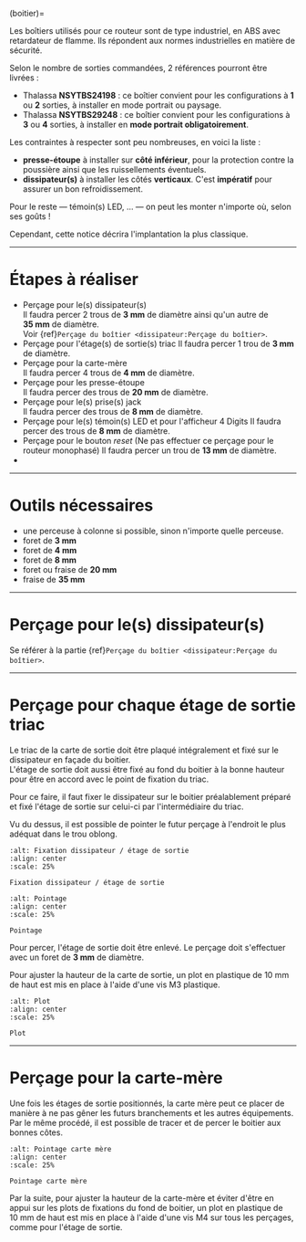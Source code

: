 (boitier)=

Les boîtiers utilisés pour ce routeur sont de type industriel, en ABS avec retardateur de flamme.
Ils répondent aux normes industrielles en matière de sécurité.

Selon le nombre de sorties commandées, 2 références pourront être livrées :
- Thalassa **NSYTBS24198** : ce boîtier convient pour les configurations à **1** ou **2** sorties, à installer en mode portrait ou paysage.
- Thalassa **NSYTBS29248** : ce boîtier convient pour les configurations à **3** ou **4** sorties, à installer en **mode portrait obligatoirement**.

Les contraintes à respecter sont peu nombreuses, en voici la liste :
- **presse-étoupe** à installer sur **côté inférieur**, pour la protection contre la poussière ainsi que les ruissellements éventuels.
- **dissipateur(s)** à installer les côtés **verticaux**. C'est **impératif** pour assurer un bon refroidissement.

Pour le reste — témoin(s) LED, … — on peut les monter n'importe où, selon ses goûts !

Cependant, cette notice décrira l'implantation la plus classique.

---

# Étapes à réaliser

- Perçage pour le(s) dissipateur(s)  
  Il faudra percer 2 trous de **3 mm** de diamètre ainsi qu'un autre de **35 mm** de diamètre.  
  Voir {ref}`Perçage du boîtier <dissipateur:Perçage du boîtier>`.
- Perçage pour l'étage(s) de sortie(s) triac
  Il faudra percer 1 trou de **3 mm** de diamètre.
- Perçage pour la carte-mère  
  Il faudra percer 4 trous de **4 mm** de diamètre.
- Perçage pour les presse-étoupe  
  Il faudra percer des trous de **20 mm** de diamètre.
- Perçage pour le(s) prise(s) jack  
  Il faudra percer des trous de **8 mm** de diamètre.
- Perçage pour le(s) témoin(s) LED et pour l'afficheur 4 Digits 
  Il faudra percer des trous de **8 mm** de diamètre.
- Perçage pour le bouton *reset* (Ne pas effectuer ce perçage pour le routeur monophasé)
  Il faudra percer un trou de **13 mm** de diamètre.
-


---

# Outils nécessaires

- une perceuse à colonne si possible, sinon n'importe quelle perceuse.
- foret de **3 mm**
- foret de **4 mm**
- foret de **8 mm**
- foret ou fraise de **20 mm**
- fraise de **35 mm**

---

# Perçage pour le(s) dissipateur(s)

  Se référer à la partie {ref}`Perçage du boîtier <dissipateur:Perçage du boîtier>`.

---

# Perçage pour chaque étage de sortie triac

Le triac de la carte de sortie doit être plaqué intégralement et fixé sur le dissipateur en façade du boitier.  
L'étage de sortie doit aussi être fixé au fond du boitier à la bonne hauteur pour être en accord avec le point de fixation du triac.

Pour ce faire, il faut fixer le dissipateur sur le boitier préalablement préparé et fixé l'étage de sortie sur celui-ci par l'intermédiaire du triac.

Vu du dessus, il est possible de pointer le futur perçage à l'endroit le plus adéquat dans le trou oblong.

```{figure} img/Et_Sortie_pointage_1.jpg
:alt: Fixation dissipateur / étage de sortie
:align: center
:scale: 25%

Fixation dissipateur / étage de sortie
```

```{figure} img/Pointage_ETsortie.jpg
:alt: Pointage
:align: center
:scale: 25%

Pointage
```

Pour percer, l'étage de sortie doit être enlevé.
Le perçage doit s'effectuer avec un foret de **3 mm** de diamètre.

Pour ajuster la hauteur de la carte de sortie, un plot en plastique de 10 mm de haut est mis en place à l'aide d'une vis M3 plastique.

```{figure} img/Plot_ETsortie.png
:alt: Plot
:align: center
:scale: 25%

Plot
```

---

# Perçage pour la carte-mère

Une fois les étages de sortie positionnés, la carte mère peut ce placer de manière à ne pas gêner les futurs branchements et les autres équipements.
Par le même procédé, il est possible de tracer et de percer le boitier aux bonnes côtes.

```{figure} img/IMP_CarteMere.png
:alt: Pointage carte mère
:align: center
:scale: 25%

Pointage carte mère
```

Par la suite, pour ajuster la hauteur de la carte-mère et éviter d'être en appui sur les plots de fixations du fond de boitier, 
un plot en plastique de 10 mm de haut est mis en place à l'aide d'une vis M4 sur tous les perçages, comme pour l'étage de sortie.
